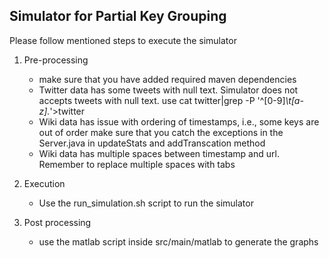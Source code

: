 Simulator for Partial Key Grouping
----------------------------------

Please follow mentioned steps to execute the simulator

1. Pre-processing
	- make sure that you have added required maven dependencies
	- Twitter data has some tweets with null text. Simulator does not accepts tweets with null text. use
		cat twitter|grep -P '^[0-9]*\t[a-z].*'>twitter
	- Wiki data has issue with ordering of timestamps, i.e., some keys are out of order
		make sure that you catch the exceptions in the Server.java in updateStats and addTranscation method
	- Wiki data has multiple spaces between timestamp and url. Remember to replace multiple spaces with tabs

2. Execution
	- Use the run_simulation.sh script to run the simulator	
3. Post processing
	- use the matlab script inside src/main/matlab to generate the graphs 
